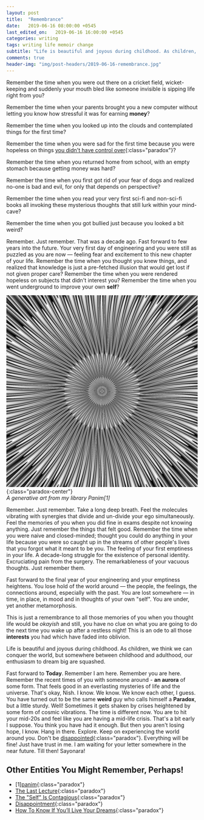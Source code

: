 ```yaml
---
layout: post
title:  "Remembrance"
date:   2019-06-16 08:00:00 +0545
last_edited_on:   2019-06-16 16:00:00 +0545
categories: writing
tags: writing life memoir change
subtitle: "Life is beautiful and joyous during childhood. As children, we think we can conquer the world, but somewhere between childhood and adulthood, our enthusiasm to dream big are squashed."
comments: true
header-img: "img/post-headers/2019-06-16-remembrance.jpg"
---
```


Remember the time when you were out there on a cricket field, wicket-keeping and suddenly your mouth bled like someone invisible is sipping life right from you?  


Remember the time when your parents brought you a new computer without letting you know how stressful it was for earning **money**?  


Remember the time when you looked up into the clouds and contemplated things for the first time?  


Remember the time when you were sad for the first time because you were hopeless on things [you didn't have control over](http://www.nishanpantha.com.np/writing/choices.html){:class="paradox"}?  


Remember the time when you returned home from school, with an empty stomach because getting money was hard?  


Remember the time when you first got rid of your fear of dogs and realized no-one is bad and evil, for only that depends on perspective?  


Remember the time when you read your very first sci-fi and non-sci-fi books all invoking these mysterious thoughts that still lurk within your mind-cave?  


Remember the time when you got bullied just because you looked a bit weird?  

Remember. Just remember. That was a decade ago. Fast forward to few years into the future.
Your very first day of engineering and you were still as puzzled as you are now — feeling fear and excitement to this new chapter of your life.
Remember the time when you thought you knew things, and realized that knowledge is just a pre-fetched illusion that would get lost if not given proper care? Remember the time when you were rendered hopeless on subjects that didn't interest you? Remember the time when you went underground to improve your own **self**?  

![generative-art](/img/post-headers/2019-06-16-remembrance.jpg){:class="paradox-center"}  
*A generative art from my library Panim[1]*


Remember. Just remember. Take a long deep breath. Feel the molecules vibrating with synergies that divide and un-divide your ego simultaneously. 
Feel the memories of you when you did fine in exams despite not knowing anything. Just remember the things that felt good. 
Remember the time when you were naive and closed-minded; thought you could do anything in your life because you were so caught up in the streams of other people's lives that you forgot what it meant to be you. 
The feeling of your first emptiness in your life. A decade-long struggle for the existence of personal identity. 
Excruciating pain from the surgery. The remarkableness of your vacuous thoughts. Just remember them.



Fast forward to the final year of your engineering and your emptiness heightens. You lose hold of the world around — the people, the feelings, the connections around,  especially with the past. You are lost somewhere — in time, in place, in mood and in thoughts of your own "self". You are under, yet another metamorphosis.

This is just a remembrance to all those memories of you when you thought life would be *okayish* and still, you have no clue on what you are going to do the next time you wake up after a restless night! This is an ode to all those **interests** you had which have faded into oblivion.

Life is beautiful and joyous during childhood. As children, we think we can conquer the world, but somewhere between childhood and adulthood, our enthusiasm to dream big are squashed.


Fast forward to **Today**. Remember I am here. Remember you are here. 
Remember the recent times of you with someone around - **an aurora** of some form. 
That feels good in an everlasting mysteries of life and the universe. That's okay, Nish. I know. We know. We know each other, I guess. 
You have turned out to be the same **weird** guy who calls himself a **Paradox**, but a little sturdy. 
Well! Sometimes it gets shaken by crises heightened by some form of cosmic vibrations. 
The time is different now. 
You are to hit your mid-20s and feel like you are having a mid-life crisis. That's a bit early I suppose. You think you have had it enough. 
But then you aren't losing hope, I know. Hang in there. Explore. Keep on experiencing the world around you. 
Don't be [disappointed](http://www.nishanpantha.com.np/writing/disappointment.html){:class="paradox"}. 
Everything will be fine! Just have trust in me. I am waiting for your letter somewhere in the near future. Till then! Sayonara!

## Other Entities You Might Remember, Perhaps!
- [1][panim](https://github.com/NISH1001/panim){:class="paradox"}
- [The Last Lecture](https://www.youtube.com/watch?v=ji5_MqicxSo){:class="paradox"}
- [The "Self" Is Contagious](https://www.youtube.com/watch?v=KzbxVnZmfZw){:class="paradox"}
- [Disappointment](http://www.nishanpantha.com.np/writing/disappointment.html){:class="paradox"}
- [How To Know If You’ll Live Your Dreams](https://medium.com/@benjaminhardy/heres-how-to-know-if-you-re-going-to-live-your-dreams-1ecf65b92e60){:class="paradox"}
